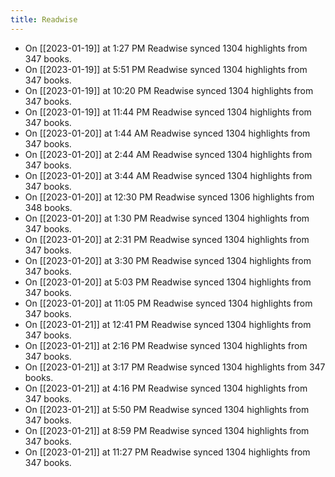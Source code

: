```yaml
---
title: Readwise
---
```


- On [[2023-01-19]] at 1:27 PM Readwise synced 1304 highlights from 347 books.
- On [[2023-01-19]] at 5:51 PM Readwise synced 1304 highlights from 347 books.
- On [[2023-01-19]] at 10:20 PM Readwise synced 1304 highlights from 347 books.
- On [[2023-01-19]] at 11:44 PM Readwise synced 1304 highlights from 347 books.
- On [[2023-01-20]] at 1:44 AM Readwise synced 1304 highlights from 347 books.
- On [[2023-01-20]] at 2:44 AM Readwise synced 1304 highlights from 347 books.
- On [[2023-01-20]] at 3:44 AM Readwise synced 1304 highlights from 347 books.
- On [[2023-01-20]] at 12:30 PM Readwise synced 1306 highlights from 348 books.
- On [[2023-01-20]] at 1:30 PM Readwise synced 1304 highlights from 347 books.
- On [[2023-01-20]] at 2:31 PM Readwise synced 1304 highlights from 347 books.
- On [[2023-01-20]] at 3:30 PM Readwise synced 1304 highlights from 347 books.
- On [[2023-01-20]] at 5:03 PM Readwise synced 1304 highlights from 347 books.
- On [[2023-01-20]] at 11:05 PM Readwise synced 1304 highlights from 347 books.
- On [[2023-01-21]] at 12:41 PM Readwise synced 1304 highlights from 347 books.
- On [[2023-01-21]] at 2:16 PM Readwise synced 1304 highlights from 347 books.
- On [[2023-01-21]] at 3:17 PM Readwise synced 1304 highlights from 347 books.
- On [[2023-01-21]] at 4:16 PM Readwise synced 1304 highlights from 347 books.
- On [[2023-01-21]] at 5:50 PM Readwise synced 1304 highlights from 347 books.
- On [[2023-01-21]] at 8:59 PM Readwise synced 1304 highlights from 347 books.
- On [[2023-01-21]] at 11:27 PM Readwise synced 1304 highlights from 347 books.